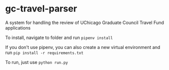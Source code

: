 # gc-travel-parser
A system for handling the review of UChicago Graduate Council Travel Fund applications

To install, navigate to folder and run `pipenv install`

If you don't use pipenv, you can also create a new virtual environment and run `pip install -r requirements.txt`

To run, just use `python run.py`
